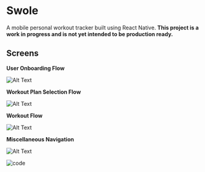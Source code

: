 Swole 
============
A mobile personal workout tracker built using React Native.
**This project is a work in progress and is not yet intended to be production ready.**

## Screens
**User Onboarding Flow**

![Alt Text](https://drive.google.com/uc?export=view&id=1GgF3EsxyoajeaXGlnONHJBcJH0ysNcWq) <!-- .element  width="150" -->

**Workout Plan Selection Flow**

![Alt Text](https://drive.google.com/uc?export=view&id=1gJJ-3ZEL2gHGVGBttrqdI1feLAGXMzZ4) <!-- .element  width="150" -->

  **Workout Flow**

  ![Alt Text](https://drive.google.com/uc?export=view&id=10_VmvekPAl0im7pt6ZVIHuv5DXRLldtO) <!-- .element  width="150" -->

  **Miscellaneous Navigation** 

![Alt Text](https://drive.google.com/uc?export=view&id=1PHZ6FljeURfgKMItGzLG9shENCjxX7eh) <!-- .element  width="150" -->






  

![code](https://upload.wikimedia.org/wikipedia/commons/thumb/e/ee/Gadus_morhua_Cod-2b-Atlanterhavsparken-Norway.JPG/720px-Gadus_morhua_Cod-2b-Atlanterhavsparken-Norway.JPG)